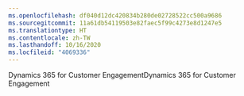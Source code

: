 ```yaml
---
ms.openlocfilehash: df040d12dc420834b280de02728522cc500a9686
ms.sourcegitcommit: 11a61db54119503e82faec5f99c4273e8d1247e5
ms.translationtype: HT
ms.contentlocale: zh-TW
ms.lasthandoff: 10/16/2020
ms.locfileid: "4069336"
---
```

<span data-ttu-id="c0d5f-101">Dynamics 365 for Customer Engagement</span><span class="sxs-lookup"><span data-stu-id="c0d5f-101">Dynamics 365 for Customer Engagement</span></span>
